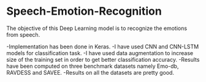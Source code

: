 # Speech-Emotion-Recognition
The objective of this Deep Learning model is to recognize the emotions from speech.

-Implementation has been done in Keras.
-I have used CNN and CNN-LSTM models for classification task.
-I have used data augmentation to increase size of the training set in order to get better classification accuracy.
-Results have been computed on three benchmark datasets namely Emo-db, RAVDESS and SAVEE.
-Results on all the datasets are pretty good.
